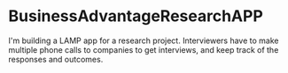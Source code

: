# BusinessAdvantageResearchAPP
I'm building a LAMP app for a research project. Interviewers have to make multiple phone calls to companies to get interviews, and keep track of the responses and outcomes. 

